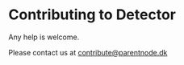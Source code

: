 # Contributing to Detector

Any help is welcome. 


Please contact us at [contribute@parentnode.dk](mailto:contribute@parentnode.dk)
